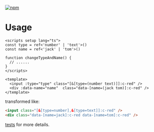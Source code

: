 [![npm](https://img.shields.io/npm/v/unocss-transformer-attribute-values-group)](https://www.npmjs.com/package/unocss-transformer-attribute-values-group)

# Usage

```vue
<scripts setup lang="ts">
const type = ref<'number' | 'text'>()
const name = ref<'jack' | 'tom'>()

function changeTypeAndName() {
  // ......
}
</scripts>

<template>
  <input :type="type" class="[&[type=(number text)]]:c-red" />
  <div :data-name="name"  class="data-[name=(jack tom)]:c-red" />
</template>
```

transformed like:
```html
<input class="[&[type=number],&[type=text]]:c-red" />
<div class="data-[name=jack]:c-red data-[name=tom]:c-red" />
```

[tests](https://github.com/lvjiaxuan/unocss-transformer-attribute-values-group/blob/main/index.test.js) for more details.
